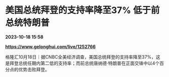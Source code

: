 # 美国总统拜登的支持率降至37% 低于前总统特朗普

**2023-10-18 15:58**

**https://www.gelonghui.com/live/1252766**

格隆汇10月18日｜据CNBC全美经济调查，美国总统拜登的支持率降至37%，这是拜登总统任期内第二低的支持率；而前总统唐纳德·特朗普在正面交锋中以4个百分点的优势击败拜登。